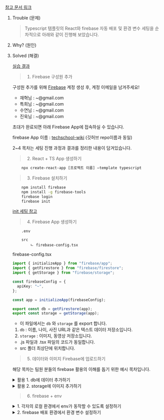 [참고 문서 링크](https://velog.io/@parkyw1206/React-Typescript%EC%97%90%EC%84%9C-firebase-%EC%97%B0%EB%8F%99%ED%95%98%EA%B8%B0)

1.  Trouble (문제)

    > Typescript 템플릿의 React와 firebase 자동 배포 및 환경 변수 세팅을 순차적으로 아래와 같이 진행해 보았습니다.

2.  Why? (원인)

3.  Solved (해결)

    [실습 결과](https://github.com/JitHoon/react-ts-firebase-test)

    > 1. Firebase 구성원 추가

    구성원 추가를 위해 [Firebase](https://firebase.google.com/?hl=ko) 계정 생성 후, 계정 이메일을 남겨주세요!

    - 재혁님 : ~@gmail.com
    - 특희님 : ~@gmail.com
    - 수연님 : ~@gmail.com
    - 진욱님 : ~@gmail.com

    초대가 완료되면 아래 Firebase App에 접속하실 수 있습니다.

    firebase App 이름 : [techschool-wiki](https://console.firebase.google.com/u/0/project/techschool-wiki/overview) (깃허브 repo이름과 동일)

    2~4 목차는 세팅 진행 과정과 결과를 정리한 내용이 담겨있습니다.

    > 2. React + TS App 생성하기

    ```bash
    	npx create-react-app [프로젝트 이름] —template typescript
    ```

    > 3. Firebase 설치하기

    ```bash
    	npm install firebase
    	npm install -g firebase-tools
    	firebase login
    	firebase init
    ```

    [init 세팅 참고](https://www.notion.so/React-TS-Firebase-8947dc8a67644b0f9569c9e205ff87da?pvs=4#5cac90b933a049c1a8a90d630eaf609e)

    > 4. Firebase App 생성하기

    ```Plain Text
    	.env

    	src
    		ㄴ firebase-config.tsx
    ```

    firebase-config.tsx

    ```typescript
    import { initializeApp } from "firebase/app";
    import { getFirestore } from "firebase/firestore";
    import { getStorage } from "firebase/storage";

    const firebaseConfig = {
      apiKey: "~",
    };

    const app = initializeApp(firebaseConfig);

    export const db = getFirestore(app);
    export const storage = getStorage(app);
    ```

    - 이 파일에서는 `db` 와 `storage` 를 export 합니다.

    1. `db` : 이름, 나이, 사진 URL과 같은 텍스트 데이터 저장소입니다.
    2. `storage` : 이미지, 동영상 저장소입니다.

    - .js 파일과 .tsx 파일의 코드가 동일합니다.
    - src 폴더 최상단에 위치합니다.

    > 5. 데이터와 이미지 Firebase에 업로드하기

    해당 목차는 팀원 분들의 firebase 활용의 이해를 돕기 위한 예시 목차입니다.

    <details>
    <summary>활용 1. db에 데이터 추가하기</summary>
    	
      1. `firebase-config.tsx` 파일에서 `db`를 import한다.
          
          ```tsx
          import { db } from "./firebase-config";
          ```
          
      2. `firebase/firestore` 에서 `collection`, `addDoc` 메서드를 import한다.
          
          ```tsx
          import { collection, addDoc } from "firebase/firestore";
          ```
          
      3. button에 onClick 이벤트 함수를 추가한다.
          
          ```tsx
          <button onClick={createTestDoc}>create test doc</button>
          ```
          
      4. `collection`, `addDoc` 메서드를 활용하여 db에 데이터를 등록한다.
          
          ```tsx
          async function createTestDoc() {
            try {
              await addDoc(collection(db, "tests"), {
                hello: "hello~",
              });
            } catch (err) {
              console.log(err);
            }
          }
          ```
          
      <details>
    	<summary>전체 코드</summary>
          
      ```tsx
      // App.tsx
      // Firestore DB 문서 업로드 예시
      
      import "./App.css";
      import { db } from "./firebase-config";
      import { collection, addDoc } from "firebase/firestore";
      
      function App() {
        return (
          <div className="App">
            <header className="App-header">
              <button onClick={createTestDoc}>create test doc</button>
            </header>
          </div>
        );
      }
      
      async function createTestDoc() {
        await addDoc(collection(db, "tests"), {
          hello: "hello~",
        });
      }
      
      export default App;
      ```
      </details>
    </details>
    <details>
    <summary>활용 2. storage에 이미지 추가하기</summary>

    1.  `firebase-config.tsx` 파일에서 `storage`를 import한다.

        ```tsx
        import { storage } from "./firebase-config";
        ```

    2.  `firebase/firestore` 에서

        `ref`, `uploadBytesResumable`, `getDownloadURL` 메서드를 import한다.

        ```tsx
        import {
          ref,
          uploadBytesResumable,
          getDownloadURL,
        } from "firebase/firestore";
        ```

    3.  input에 onClick 이벤트 함수를 추가한다.

        ```tsx
        <input type="file" onChange={(e) => createTestImg(e)} />
        ```

    4.  `ref`, `uploadBytesResumable`, `getDownloadURL` 메서드를 활용하여
        db에 데이터를 등록한다.

        ````tsx
        function createTestImg(e: any) {
        // input에 얼로드한 파일, 파일명 가져오기
        const file = e.currentTarget.files?.[0];
        const fileName = file.name;

            	// ref 메서드를 활용하여 이미지 저장 파일 경로 설정
              const testImgsRef = ref(storage, `testImgs/${fileName}`);

            	// uploadBytesResumable 메서드를 활용하여 파일 업로드와 업로드 상태 불러오기
              const uploadTask = uploadBytesResumable(testImgsRef, file);

            	// on 메서드를 활용하여 업로드 상태에 따른 동작 처리하기
              uploadTask.on(
                "state_changed",
            		// 업로드 중일 때 실행
                (snapshot) => {
                  console.log("1. snapshot:" + snapshot);
                },
            		// 업로드 실패시 실행
                (err) => {
                  console.log("2. upload test Img err:" + err);
                },
            		// 업로드 완료 후 실행
                () => {
            			// getDownloadURL 메서드를 활용하여 업로드된 사진 url 가져오기
                  getDownloadURL(uploadTask.snapshot.ref)
            				.then((downloadURL) => {
                    console.log("3. downloadURL:" + downloadURL);
                  });
            		}
            	);
            }
            ```
        ````

      <details>
    	<summary>전체 코드</summary>
        
      ```tsx
      // App.tsx
      // Storage 이미지 업로드 예시
      
      import "./App.css";
      import { storage } from "./firebase-config";
      import { ref, uploadBytesResumable, getDownloadURL } from "firebase/storage";
      
      function App() {
        return (
          <div className="App">
            <header className="App-header">
              <input type="file" onChange={(e) => createTestImg(e)} />
            </header>
          </div>
        );
      }
      
      function createTestImg(e: any) {
        try {
          const file = e.currentTarget.files?.[0];
          const fileName = file.name;
          const testImgsRef = ref(storage, `testImgs/${fileName}`);
          const uploadTask = uploadBytesResumable(testImgsRef, file);
      
          uploadTask.on(
            "state_changed",
            (snapshot) => {
              console.log("1. snapshot:" + snapshot);
            },
            (err) => {
              console.log("2. upload test Img err:" + err);
            },
            () => {
              getDownloadURL(uploadTask.snapshot.ref).then((downloadURL) => {
                console.log("3. downloadURL:" + downloadURL);
              });
            }
          );
        } catch (err) {
          console.log("0. createTestImg err: " + err);
        }
      }
      
      export default App;
      ```
      </details>
    </details>

    > 6. firebase + env

    <details>
    <summary>1. 각자의 로컬 환경에서 env가 동작할 수 있도록 설정하기</summary>

    - 모든 OS에서 .env 파일이 동작할 수 있도록 cross-env를 설치
      ```bash
      npm i cross-env
      ```
    - .env 파일 생성
      ```tsx
      // .env

      REACT_APP_API_KEY = DKFSKDF22323
      ...
      ```
    - `process.env.REACT_APP_API_KEY` 으로 사용하기
      ```tsx
      import { initializeApp } from "firebase/app";
      import { getFirestore } from "firebase/firestore";
      import { getStorage } from "firebase/storage";

      const firebaseConfig = {
        apiKey: process.env.REACT_APP_API_KEY,
        authDomain: process.env.REACT_APP_AUTH_DOMAIN,
        projectId: process.env.REACT_APP_PROJECTED_ID,
        storageBucket: process.env.REACT_APP_STORAGE_BUCKET,
        messagingSenderId: process.env.REACT_APP_MESSAGING_SENDER_ID,
        appId: process.env.REACT_APP_APP_ID,
        measurementId: process.env.REACT_APP_MEASUREMENT_ID,
      };

      const app = initializeApp(firebaseConfig);

      export const db = getFirestore(app);
      export const storage = getStorage(app);
      ```

    [참고 자료](https://han-py.tistory.com/441)
    </details>

    <details>
    <summary>2. firebase 배포 환경에서 환경 변수 설정하기</summary>

    - github repo → setting → Enviroment secrets 에 환경 변수 추가하기

          ![Untitled](https://prod-files-secure.s3.us-west-2.amazonaws.com/3ef8dbd9-414c-4cf5-813d-32ecb943cc67/658cc4ca-60d0-4d18-95f2-abc621ff7303/Untitled.png)

    - workflow에 secrets 환경 변수 불러와 사용하기

      ```bash
      # This file was auto-generated by the Firebase CLI
      # https://github.com/firebase/firebase-tools

      # firebase-hosting-merge.yml

      name: Deploy to Firebase Hosting on merge
      "on":
        push:
          branches:
            - main
      jobs:
        build_and_deploy:
          runs-on: ubuntu-latest
          environment: firebase-deploy
          env:
            REACT_APP_API_KEY: "${{ secrets.REACT_APP_API_KEY }}"
            REACT_APP_AUTH_DOMAIN: "${{ secrets.REACT_APP_AUTH_DOMAIN }}"
            REACT_APP_PROJECTED_ID: "${{ secrets.REACT_APP_PROJECTED_ID }}"
            REACT_APP_STORAGE_BUCKET: "${{ secrets.REACT_APP_STORAGE_BUCKET }}"
            REACT_APP_MESSAGING_SENDER_ID: "${{ secrets.REACT_APP_MESSAGING_SENDER_ID }}"
            REACT_APP_APP_ID: "${{ secrets.REACT_APP_APP_ID }}"
            REACT_APP_MEASUREMENT_ID: "${{ secrets.REACT_APP_MEASUREMENT_ID }}"
          steps:
            - uses: actions/checkout@v3
            - run: npm ci && npm run build
            - uses: FirebaseExtended/action-hosting-deploy@v0
              with:
                repoToken: "${{ secrets.GITHUB_TOKEN }}"
                firebaseServiceAccount: "${{ secrets.FIREBASE_SERVICE_ACCOUNT_TECHSCHOOL_WIKI }}"
                channelId: live
                projectId: techschool-wiki
      ```

      ```bash
      # This file was auto-generated by the Firebase CLI
      # https://github.com/firebase/firebase-tools

      # firebase-hosting-pull-request.yml

      name: Deploy to Firebase Hosting on PR
      "on": pull_request
      jobs:
        build_and_preview:
          if: "${{ github.event.pull_request.head.repo.full_name == github.repository }}"
          runs-on: ubuntu-latest
          env:
            REACT_APP_API_KEY: "${{ secrets.REACT_APP_API_KEY }}"
            REACT_APP_AUTH_DOMAIN: "${{ secrets.REACT_APP_AUTH_DOMAIN }}"
            REACT_APP_PROJECTED_ID: "${{ secrets.REACT_APP_PROJECTED_ID }}"
            REACT_APP_STORAGE_BUCKET: "${{ secrets.REACT_APP_STORAGE_BUCKET }}"
            REACT_APP_MESSAGING_SENDER_ID: "${{ secrets.REACT_APP_MESSAGING_SENDER_ID }}"
            REACT_APP_APP_ID: "${{ secrets.REACT_APP_APP_ID }}"
            REACT_APP_MEASUREMENT_ID: "${{ secrets.REACT_APP_MEASUREMENT_ID }}"
          steps:
            - uses: actions/checkout@v3
            - run: npm ci && npm run build
            - uses: FirebaseExtended/action-hosting-deploy@v0
              with:
                repoToken: "${{ secrets.GITHUB_TOKEN }}"
                firebaseServiceAccount: "${{ secrets.FIREBASE_SERVICE_ACCOUNT_TECHSCHOOL_WIKI }}"
                projectId: techschool-wiki
      ```

    [참고 자료](https://mye280c37.tistory.com/19)

    - test 코드 (App.tsx)

      ````tsx
      import React, {useEffect} from "react";
      // import {Routes, Route} from "react-router-dom";
      import "./styles/App.css";
      import "./styles/reset.css";
      import {collection, addDoc, getDocs} from "firebase/firestore";
      import {ref, uploadBytesResumable, getDownloadURL} from "firebase/storage";
      import {db, storage} from "./utils/firebaseConfig";

          function App() {
            async function createTestDoc() {
              await addDoc(collection(db, "tests"), {
                hello: "hello~",
              });
            }

            function createTestImg(e: any) {
              try {
                const file = e.currentTarget.files?.[0];
                const fileName = file.name;
                const testImgsRef = ref(storage, `testImgs/${fileName}`);
                const uploadTask = uploadBytesResumable(testImgsRef, file);

                uploadTask.on(
                  "state_changed",
                  (snapshot: any) => {
                    throw snapshot;
                  },
                  (err: any) => {
                    throw err;
                  },
                  () => {
                    getDownloadURL(uploadTask.snapshot.ref).then((downloadURL: any) => {
                      throw downloadURL;
                    });
                  },
                );
              } catch (err: any) {
                throw new Error(err);
              }
            }
            useEffect(() => {
              async function loadTest() {
                const imagesCollection = collection(db, "tests");
                try {
                  const querySnapshot = await getDocs(imagesCollection);
                  querySnapshot.forEach(docs => {
                    const data = docs.data();
                    const item = data.text;
                    localStorage.setItem("data", item);
                  });
                } catch (err: any) {
                  throw new Error(err);
                }
              }

              loadTest();
            }, []);
            return (
              <div className="App">
                <header className="App-header">
                  <button type="button" onClick={createTestDoc}>
                    create test doc
                  </button>
                  <input type="file" onChange={e => createTestImg(e)} />
                </header>
              </div>
            );
          }

          export default App;
          ```

      </details>
      ````
